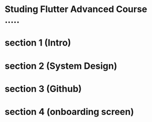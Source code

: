 # Studing Flutter Advanced Course .....

# section 1 (Intro)

# section 2 (System Design)

# section 3 (Github)

# section 4 (onboarding screen)